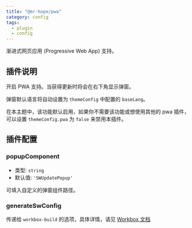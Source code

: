 ```yaml
---
title: "@mr-hope/pwa"
category: config
tags:
  - plugin
  - config
---
```


渐进式网页应用 (Progressive Web App) 支持。

<!-- more -->

## 插件说明

开启 PWA 支持。当获得更新时将会在右下角显示弹窗。

弹窗默认语言将自动设置为 `themeConfig` 中配置的 `baseLang`。

在本主题中，该功能默认启用，如果你不需要该功能或想使用其他的 pwa 插件，可以设置 `themeConfig.pwa` 为 `false` 来禁用本插件。

## 插件配置

### popupComponent

- 类型: `string`
- 默认值: `'SWUpdatePopup'`

可填入自定义的弹窗组件路径。

### generateSwConfig

传递给 `workbox-build` 的选项，具体详情，请见 [Workbox 文档](https://developers.google.com/web/tools/workbox/reference-docs/latest/module-workbox-build#.generateSW)
